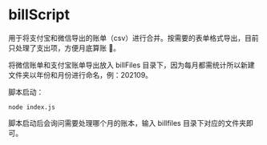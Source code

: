 # billScript

用于将支付宝和微信导出的账单（csv）进行合并。按需要的表单格式导出，目前只处理了支出项，方便月底算账 🧐。

将微信账单和支付宝账单导出放入 billFiles 目录下，因为每月都需统计所以新建文件夹以年份和月份进行命名，例：202109。

脚本启动：

```
node index.js
```

脚本启动后会询问需要处理哪个月的账本，输入 billfiles 目录下对应的文件夹即可。
